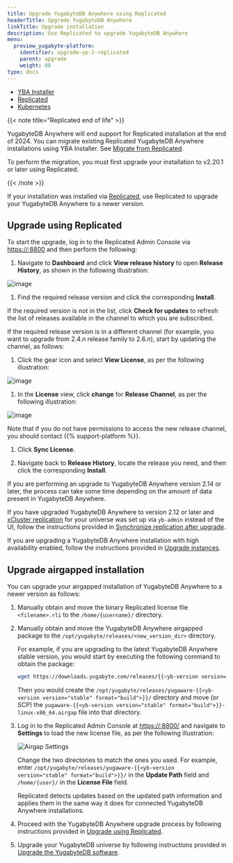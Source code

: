 ```yaml
---
title: Upgrade YugabyteDB Anywhere using Replicated
headerTitle: Upgrade YugabyteDB Anywhere
linkTitle: Upgrade installation
description: Use Replicated to upgrade YugabyteDB Anywhere
menu:
  preview_yugabyte-platform:
    identifier: upgrade-yp-2-replicated
    parent: upgrade
    weight: 80
type: docs
---
```


<ul class="nav nav-tabs-alt nav-tabs-yb">

  <li>
    <a href="../upgrade-yp-installer/" class="nav-link">
      <i class="fa-solid fa-building"></i>YBA Installer</a>
  </li>

  <li>
    <a href="../upgrade-yp-replicated/" class="nav-link active">
      <i class="fa-solid fa-cloud"></i>Replicated</a>
  </li>

  <li>
    <a href="../upgrade-yp-kubernetes/" class="nav-link">
      <i class="fa-regular fa-dharmachakra" aria-hidden="true"></i>Kubernetes</a>
  </li>

</ul>

{{< note title="Replicated end of life" >}}

YugabyteDB Anywhere will end support for Replicated installation at the end of 2024. You can migrate existing Replicated YugabyteDB Anywhere installations using YBA Installer. See [Migrate from Replicated](../../install-yugabyte-platform/install-software/installer/#migrate-from-replicated).

To perform the migration, you must first upgrade your installation to v2.20.1 or later using Replicated.

{{< /note >}}

If your installation was installed via [Replicated](https://www.replicated.com/), use Replicated to upgrade your YugabyteDB Anywhere to a newer version.

## Upgrade using Replicated

To start the upgrade, log in to the Replicated Admin Console via <https://:8800> and then perform the following:

1. Navigate to **Dashboard** and click **View release history** to open **Release History**, as shown in the following illustration:

  ![image](/images/yb-platform/upgrade-replicated1.png)

1. Find the required release version and click the corresponding **Install**.

If the required version is not in the list, click **Check for updates** to refresh the list of releases available in the channel to which you are subscribed.

If the required release version is in a different channel (for example, you want to upgrade from 2.4.*n* release family to 2.6.*n*), start by updating the channel, as follows:

1. Click the gear icon and select **View License**, as per the following illustration:

  ![image](/images/yb-platform/upgrade-replicated2.png)

1. In the **License** view, click **change** for **Release Channel**, as per the following illustration:

  ![image](/images/yb-platform/upgrade-replicated3.png)

  Note that if you do not have permissions to access the new release channel, you should contact {{% support-platform %}}.

1. Click **Sync License**.

1. Navigate back to **Release History**, locate the release you need, and then click the corresponding **Install**.

If you are performing an upgrade to YugabyteDB Anywhere version 2.14 or later, the process can take some time depending on the amount of data present in YugabyteDB Anywhere.

If you have upgraded YugabyteDB Anywhere to version 2.12 or later and [xCluster replication](../../../explore/multi-region-deployments/asynchronous-replication-ysql/) for your universe was set up via `yb-admin` instead of the UI, follow the instructions provided in [Synchronize replication after upgrade](../upgrade-yp-xcluster-ybadmin/).

If you are upgrading a YugabyteDB Anywhere installation with high availability enabled, follow the instructions provided in [Upgrade instances](../../administer-yugabyte-platform/high-availability/#upgrade-instances).

## Upgrade airgapped installation

You can upgrade your airgapped installation of YugabyteDB Anywhere to a newer version as follows:

1. Manually obtain and move the binary Replicated license file `<filename>.rli` to the `/home/{username}/`  directory.

1. Manually obtain and move the YugabyteDB Anywhere airgapped package to the `/opt/yugabyte/releases/<new_version_dir>` directory.

   For example, if you are upgrading to the latest YugabyteDB Anywhere stable version, you would start by executing the following command to obtain the package:

   ```sh
   wget https://downloads.yugabyte.com/releases/{{<yb-version version="stable">}}/yugaware-{{<yb-version version="stable" format="build">}}-linux-x86_64.airgap
   ```

   Then you would create the `/opt/yugabyte/releases/yugaware-{{<yb-version version="stable" format="build">}}/` directory and move (or SCP) the `yugaware-{{<yb-version version="stable" format="build">}}-linux-x86_64.airgap` file into that directory.

1. Log in to the Replicated Admin Console at <https://:8800/> and navigate to **Settings** to load the new license file, as per the following illustration:

   ![Airgap Settings](/images/yp/airgap-settings.png)

   Change the two directories to match the ones you used. For example, enter `/opt/yugabyte/releases/yugaware-{{<yb-version version="stable" format="build">}}/` in the **Update Path** field and `/home/{user}/` in the **License File** field.

   Replicated detects updates based on the updated path information and applies them in the same way it does for connected YugabyteDB Anywhere installations.

1. Proceed with the YugabyteDB Anywhere upgrade process by following instructions provided in [Upgrade using Replicated](#upgrade-using-replicated).

1. Upgrade your YugabyteDB universe by following instructions provided in [Upgrade the YugabyteDB software](../../manage-deployments/upgrade-software/).
